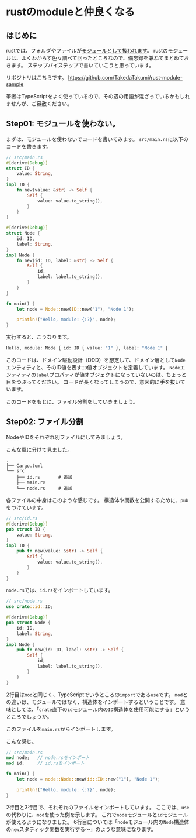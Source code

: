 # rustのmoduleと仲良くなる

## はじめに
rustでは、フォルダやファイルが[モジュールとして扱われます](https://doc.rust-jp.rs/book-ja/ch07-05-separating-modules-into-different-files.html)。
rustのモジュールは、よくわからず色々調べて回ったところなので、備忘録を兼ねてまとめておきます。
ステップバイステップで書いていこうと思っています。

リポジトリはこちらです。
https://github.com/TakedaTakumi/rust-module-sample

筆者はTypeScriptをよく使っているので、その辺の用語が混ざっているかもしれませんが、ご容赦ください。

## Step01: モジュールを使わない。
まずは、モジュールを使わないでコードを書いてみます。
`src/main.rs`に以下のコードを書きます。

```rust
// src/main.rs
#[derive(Debug)]
struct ID {
    value: String,
}
impl ID {
    fn new(value: &str) -> Self {
        Self {
            value: value.to_string(),
        }
    }
}

#[derive(Debug)]
struct Node {
    id: ID,
    label: String,
}
impl Node {
    fn new(id: ID, label: &str) -> Self {
        Self {
            id,
            label: label.to_string(),
        }
    }
}

fn main() {
    let node = Node::new(ID::new("1"), "Node 1");

    println!("Hello, module: {:?}", node);
}
```

実行すると、こうなります。
```bash
Hello, module: Node { id: ID { value: "1" }, label: "Node 1" }
```

このコードは、ドメイン駆動設計（DDD）を想定して、ドメイン層として`Node`エンティティと、そのID値を表す`ID`値オブジェクトを定義しています。
`Node`エンティティの`label`プロパティが値オブジェクトになっていないのは、ちょっと目をつぶってください。
コードが長くなってしまうので、意図的に手を抜いています。

このコードをもとに、ファイル分割をしていきましょう。

## Step02: ファイル分割
NodeやIDをそれぞれ別ファイルにしてみましょう。

こんな風に分けて見ました。
```
.
├── Cargo.toml
└── src
    ├── id.rs       # 追加
    ├── main.rs
    └── node.rs     # 追加
```

各ファイルの中身はこのような感じです。
構造体や関数を公開するために、`pub`をつけています。
```rust
// src/id.rs
#[derive(Debug)]
pub struct ID {
    value: String,
}
impl ID {
    pub fn new(value: &str) -> Self {
        Self {
            value: value.to_string(),
        }
    }
}
```

`node.rs`では、`id.rs`をインポートしています。
```rust
// src/node.rs
use crate::id::ID;

#[derive(Debug)]
pub struct Node {
    id: ID,
    label: String,
}
impl Node {
    pub fn new(id: ID, label: &str) -> Self {
        Self {
            id,
            label: label.to_string(),
        }
    }
}
```
2行目は`mod`と同じく、TypeScriptでいうところの`import`である`use`です。
`mod`との違いは、モジュールではなく、構造体をインポートするということです。
意味としては、「`crate`直下の`id`モジュール内の`ID`構造体を使用可能にする」というところでしょうか。


このファイルを`main.rs`からインポートします。

こんな感じ。
```rust
// src/main.rs
mod node;   // node.rsをインポート
mod id;     // id.rsをインポート

fn main() {
    let node = node::Node::new(id::ID::new("1"), "Node 1");

    println!("Hello, module: {:?}", node);
}
```

2行目と3行目で、それぞれのファイルをインポートしています。
ここでは、`use`の代わりに、`mod`を使った例を示します。
これで`node`モジュールと`id`モジュールが使えるようになりました。
6行目については「`node`モジュール内の`Node`構造体の`new`スタティック関数を実行する～」のような意味になります。

